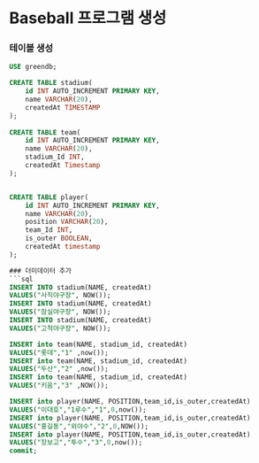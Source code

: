 # Baseball 프로그램 생성



### 테이블 생성
```sql
USE greendb;

CREATE TABLE stadium(
	id INT AUTO_INCREMENT PRIMARY KEY,
	name VARCHAR(20),
	createdAt TIMESTAMP
);
	
CREATE TABLE team(
	id INT AUTO_INCREMENT PRIMARY KEY,
	name VARCHAR(20),
	stadium_Id INT,
	createdAt Timestamp
);


CREATE TABLE player(
	id INT AUTO_INCREMENT PRIMARY KEY,
	name VARCHAR(20),
	position VARCHAR(20),
	team_Id INT,
	is_outer BOOLEAN,
	createdAt timestamp
);

### 더미데이터 추가
```sql
INSERT INTO stadium(NAME, createdAt)
VALUES("사직야구장", NOW());
INSERT INTO stadium(NAME, createdAt)
VALUES("잠실야구장", NOW());
INSERT INTO stadium(NAME, createdAt)
VALUES("고척야구장", NOW());

INSERT into team(NAME, stadium_id, createdAt)
VALUES("롯데","1" ,now());
INSERT into team(NAME, stadium_id, createdAt)
VALUES("두산","2" ,now());
INSERT into team(NAME, stadium_id, createdAt)
VALUES("키움","3" ,NOW());

INSERT into player(NAME, POSITION,team_id,is_outer,createdAt)
VALUES("이대호","1루수","1",0,now());
INSERT into player(NAME, POSITION,team_id,is_outer,createdAt)
VALUES("홍길동","외야수","2",0,NOW());
INSERT into player(NAME, POSITION,team_id,is_outer,createdAt)
VALUES("장보고","투수","3",0,now());
commit;
```